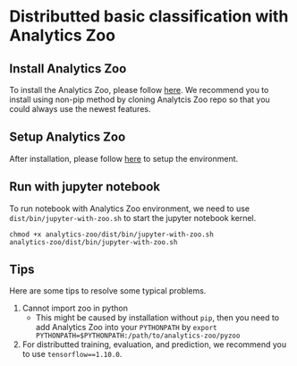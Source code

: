 # Distributted basic classification with Analytics Zoo
## Install Analytics Zoo
To install the Analytics Zoo, please follow [here](https://analytics-zoo.github.io/0.4.0/#PythonUserGuide/install/). We recommend you to install using non-pip method by cloning Analytcis Zoo repo so that you could always use the newest features.

## Setup Analytics Zoo
After installation, please follow [here](https://analytics-zoo.github.io/0.4.0/#PythonUserGuide/run/) to setup the environment.



## Run with jupyter notebook
To run notebook with Analytics Zoo environment, we need to use `dist/bin/jupyter-with-zoo.sh` to start the jupyter notebook kernel.
```shell
chmod +x analytics-zoo/dist/bin/jupyter-with-zoo.sh
analytics-zoo/dist/bin/jupyter-with-zoo.sh
```

## Tips
Here are some tips to resolve some typical problems.
1. Cannot import zoo in python
    + This might be caused by installation without `pip`, then you need to add Analytics Zoo into your `PYTHONPATH` by `export PYTHONPATH=$PYTHONPATH:/path/to/analytics-zoo/pyzoo`
2. For distributted training, evaluation, and prediction, we recommend you to use `tensorflow==1.10.0`.
